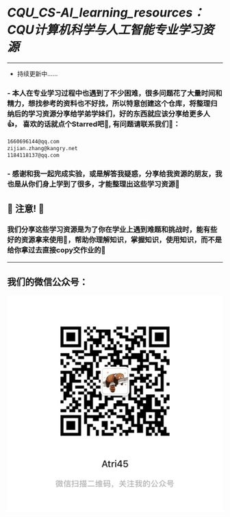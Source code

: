 # ***CQU_CS-AI_learning_resources：CQU计算机科学与人工智能专业学习资源***
***
- 持续更新中……

### - 本人在专业学习过程中也遇到了不少困难，很多问题花了大量时间和精力，想找参考的资料也不好找，所以特意创建这个仓库，将整理归纳后的学习资源分享给学弟学妹们，好的东西就应该分享给更多人👍， 喜欢的话就点个Starred吧🫶, 有问题请联系我们🤝：
    1660696144@qq.com
    zijian.zhang@kangry.net
    1184118137@qq.com

### - 感谢和我一起完成实验，或是解答我疑惑，分享给我资源的朋友，我也是从你们身上学到了很多，才能整理出这些学习资源🥰

## 🫵  **注意!** 🫵
### 我们分享这些学习资源是为了你在学业上遇到难题和挑战时，能有些好的资源拿来使用💪，帮助你理解知识，掌握知识，使用知识，而不是给你拿过去直接copy交作业的👊
***
## 我们的微信公众号：
![微信公众号二维码](/杂/我的微信公众号.JPG)